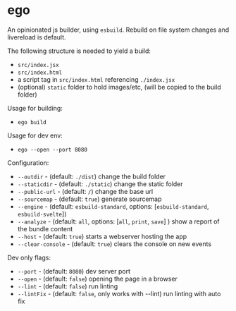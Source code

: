 # ego

An opinionated js builder, using `esbuild`. Rebuild on file system changes and livereload is default.

The following structure is needed to yield a build:
- `src/index.jsx`
- `src/index.html`
- a script tag in `src/index.html` referencing `./index.jsx`
- (optional) `static` folder to hold images/etc, (will be copied to the build folder)

Usage for building:
- `ego build`

Usage for dev env:
- `ego --open --port 8080`

Configuration:
- `--outdir` - (default: `./dist`) change the build folder
- `--staticdir` - (default: `./static`) change the static folder
- `--public-url` - (default: `/`) change the base url
- `--sourcemap` - (default: `true`) generate sourcemap
- `--engine` - (default: `esbuild-standard`, options: [`esbuild-standard`, `esbuild-svelte`])
- `--analyze` - (default: `all`, options: [`all`, `print`, `save`] ) show a report of the bundle content
- `--host` - (default: `true`) starts a webserver hosting the app
- `--clear-console` - (default: `true`) clears the console on new events

Dev only flags:
- `--port` - (default: `8080`) dev server port
- `--open` - (default: `false`) opening the page in a browser
- `--lint` - (default: `false`) run linting
- `--lintFix` - (default: `false`, only works with --lint) run linting with auto fix
